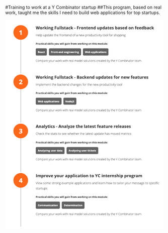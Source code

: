 #Training to work at a Y Combinator startup
##This program, based on real work, taught me the skills I need to build web applications for top startups.

![overview](overview.png)